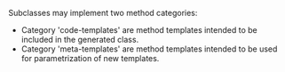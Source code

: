 Subclasses may implement two method categories:

- Category 'code-templates' are method templates intended to be included in the generated class.
- Category 'meta-templates' are method templates intended to be used for parametrization of new templates.
